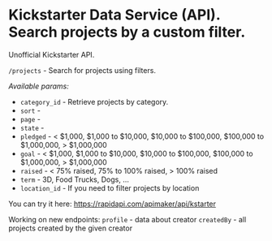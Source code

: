 # Kickstarter Data Service (API). Search projects by a custom filter.

Unofficial Kickstarter API.

`/projects` - Search for projects using filters.

*Available params:*
- `category_id` - Retrieve projects by category.
- `sort` - 
- `page` - 
- `state` - 
- `pledged` - < $1,000, $1,000 to $10,000, $10,000 to $100,000, $100,000 to $1,000,000, > $1,000,000
- `goal` - < $1,000, $1,000 to $10,000, $10,000 to $100,000, $100,000 to $1,000,000, > $1,000,000
- `raised` - < 75% raised, 75% to 100% raised, > 100% raised
- `term` - 3D, Food Trucks, Dogs, …
- `location_id` - If you need to filter projects by location

You can try it here: https://rapidapi.com/apimaker/api/kstarter

Working on new endpoints:
`profile` - data about creator
`createdBy` - all projects created by the given creator
